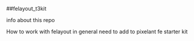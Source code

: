 ##felayout_t3kit

info about this repo

How to work with felayout in general need to add to pixelant fe starter kit
